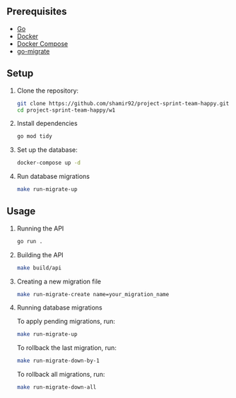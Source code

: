 ## Prerequisites

- [Go](https://golang.org/)
- [Docker](https://www.docker.com/)
- [Docker Compose](https://docs.docker.com/compose/)
- [go-migrate](https://github.com/golang-migrate/migrate)

## Setup

1. Clone the repository:

   ```bash
   git clone https://github.com/shamir92/project-sprint-team-happy.git
   cd project-sprint-team-happy/w1
   ```

2. Install dependencies

   ```bash
   go mod tidy
   ```

3. Set up the database:
   ```bash
   docker-compose up -d
   ```
4. Run database migrations
   ```bash
   make run-migrate-up
   ```

## Usage

1. Running the API

   ```bash
   go run .
   ```

2. Building the API

   ```bash
   make build/api
   ```

3. Creating a new migration file

   ```bash
   make run-migrate-create name=your_migration_name
   ```

4. Running database migrations

   To apply pending migrations, run:

   ```bash
   make run-migrate-up
   ```

   To rollback the last migration, run:

   ```bash
   make run-migrate-down-by-1
   ```

   To rollback all migrations, run:

   ```bash
   make run-migrate-down-all
   ```
